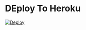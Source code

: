 # DEploy To Heroku
[![Deploy](https://www.herokucdn.com/deploy/button.svg)](https://heroku.com/deploy?template=https://github.com/BigSmokeCuba/proxybuscar)
